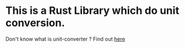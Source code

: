# This is a Rust Library which do unit conversion.

Don't know what is unit-converter ? Find out [here](https://en.wikipedia.org/wiki/Conversion_of_units)
